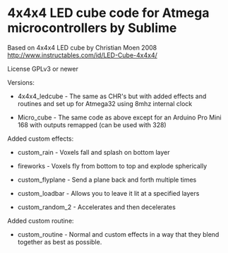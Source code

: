 4x4x4 LED cube code for Atmega microcontrollers by Sublime
==========================================================

Based on 4x4x4 LED cube by Christian Moen 2008 
http://www.instructables.com/id/LED-Cube-4x4x4/

License GPLv3 or newer

Versions:

* 4x4x4_ledcube - The same as CHR's but with added effects and routines and set up for Atmega32 using 8mhz internal clock

* Micro_cube - The same code as above except for an Arduino Pro Mini 168 with outputs remapped (can be used with 328)

Added custom effects:

* custom_rain - Voxels fall and splash on bottom layer

* fireworks - Voxels fly from bottom to top and explode spherically

* custom_flyplane - Send a plane back and forth multiple times

* custom_loadbar - Allows you to leave it lit at a specified layers

* custom_random_2 - Accelerates and then decelerates

Added custom routine:

* custom_routine - Normal and custom effects in a way that they blend together as best as possible.
